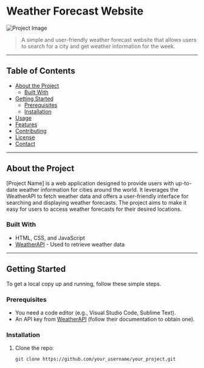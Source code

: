 
# Weather Forecast Website

![Project Image](project-image-url)

> A simple and user-friendly weather forecast website that allows users to search for a city and get weather information for the week.

---

## Table of Contents

- [About the Project](#about-the-project)
  - [Built With](#built-with)
- [Getting Started](#getting-started)
  - [Prerequisites](#prerequisites)
  - [Installation](#installation)
- [Usage](#usage)
- [Features](#features)
- [Contributing](#contributing)
- [License](#license)
- [Contact](#contact)

---

## About the Project

[Project Name] is a web application designed to provide users with up-to-date weather information for cities around the world. It leverages the WeatherAPI to fetch weather data and offers a user-friendly interface for searching and displaying weather forecasts. The project aims to make it easy for users to access weather forecasts for their desired locations.

### Built With

- HTML, CSS, and JavaScript
- [WeatherAPI](https://weatherapi.com) - Used to retrieve weather data

---

## Getting Started

To get a local copy up and running, follow these simple steps.

### Prerequisites

- You need a code editor (e.g., Visual Studio Code, Sublime Text).
- An API key from [WeatherAPI](https://weatherapi.com) (follow their documentation to obtain one).

### Installation

1. Clone the repo:
   ```sh
   git clone https://github.com/your_username/your_project.git
